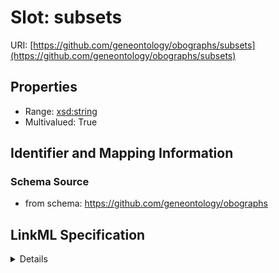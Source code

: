 # Slot: subsets

URI: [https://github.com/geneontology/obographs/subsets](https://github.com/geneontology/obographs/subsets)



<!-- no inheritance hierarchy -->




## Properties

* Range: [xsd:string](http://www.w3.org/2001/XMLSchema#string)
* Multivalued: True







## Identifier and Mapping Information







### Schema Source


* from schema: https://github.com/geneontology/obographs




## LinkML Specification

<details>
```yaml
name: subsets
from_schema: https://github.com/geneontology/obographs
rank: 1000
multivalued: true
alias: subsets
domain_of:
- Meta
range: string

```
</details>